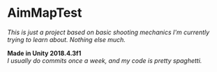 # AimMapTest

*This is just a project based on basic shooting mechanics I'm currently trying to learn about. Nothing else much.*

**Made in Unity 2018.4.3f1** </br>
*I usually do commits once a week, and my code is pretty spaghetti.*
